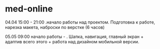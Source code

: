 # med-online

04.04
15:00 - 21:00 .начало работы над проектом. Подготовка к работе, нарезка макета, наброски по верстке (6 часов)

05.05
09:00 начало работы - . Шапка, навигация, главный экран + адаптив всего этого + работа над дизайном мобильной версии.
